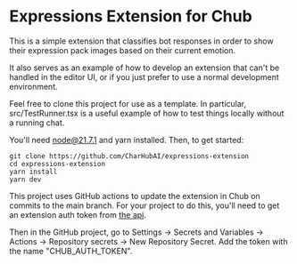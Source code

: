 # Expressions Extension for Chub

This is a simple extension that classifies bot responses in order to 
show their expression pack images based on their current emotion.

It also serves as an example of how to develop an extension that 
can't be handled in the editor UI, or if you just prefer to use
a normal development environment.

Feel free to clone this project for use as a template. In particular, src/TestRunner.tsx
is a useful example of how to test things locally without a running chat.

You'll need node@21.7.1 and yarn installed.
Then, to get started:

``` 
git clone https://github.com/CharHubAI/expressions-extension
cd expressions-extension
yarn install
yarn dev
```

This project uses GitHub actions to update the extension in Chub on 
commits to the main branch. For your project to do this,
you'll need to get an extension auth token from [the api](https://api.chub.ai/openapi/swagger#/User%20Account/create_projects_token_account_tokens_projects_post).

Then in the GitHub project, go to Settings -> Secrets and Variables -> Actions ->
Repository secrets -> New Repository Secret. Add the token with the name "CHUB_AUTH_TOKEN".
